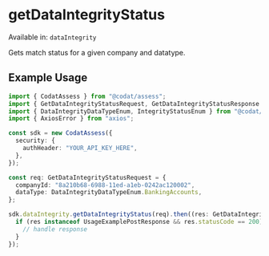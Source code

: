 # getDataIntegrityStatus
Available in: `dataIntegrity`

Gets match status for a given company and datatype.

## Example Usage
```typescript
import { CodatAssess } from "@codat/assess";
import { GetDataIntegrityStatusRequest, GetDataIntegrityStatusResponse } from "@codat/assess/dist/sdk/models/operations";
import { DataIntegrityDataTypeEnum, IntegrityStatusEnum } from "@codat/assess/dist/sdk/models/shared";
import { AxiosError } from "axios";

const sdk = new CodatAssess({
  security: {
    authHeader: "YOUR_API_KEY_HERE",
  },
});

const req: GetDataIntegrityStatusRequest = {
  companyId: "8a210b68-6988-11ed-a1eb-0242ac120002",
  dataType: DataIntegrityDataTypeEnum.BankingAccounts,
};

sdk.dataIntegrity.getDataIntegrityStatus(req).then((res: GetDataIntegrityStatusResponse | AxiosError) => {
  if (res instanceof UsageExamplePostResponse && res.statusCode == 200) {
    // handle response
  }
});
```